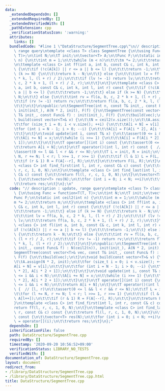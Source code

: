 ```yaml
---
data:
  _extendedDependsOn: []
  _extendedRequiredBy: []
  _extendedVerifiedWith: []
  _pathExtension: cpp
  _verificationStatusIcon: ':warning:'
  attributes:
    links: []
  bundledCode: "#line 1 \"DataStructure/SegmentTree.cpp\"\n// description : update,\
    \ range query\ntemplate <class T> class SegmentTree {\n\tusing Func = function<T(T,\
    \ T)>;\n\tint N;\n\tT init;\n\tvector<T> A;\n\tFunc F;\n\tstatic int ceil2(int\
    \ n) {\n\t\tint m = 1;\n\t\twhile (m < n)\n\t\t\tm *= 2;\n\t\treturn m;\n\t}\n\
    \n\ttemplate <class C> int ff(int a, int b, const C& c, int k, int l, int r) const\
    \ {\n\t\tif (!c(A[k]) || r <= a || b <= l) {\n\t\t\treturn -1;\n\t\t} else if\
    \ (k >= N) {\n\t\t\treturn k - N;\n\t\t} else {\n\t\t\tint lv = ff(a, b, c, 2\
    \ * k, l, (l + r) / 2);\n\t\t\tif (lv != -1) return lv;\n\t\t\treturn ff(a, b,\
    \ c, 2 * k + 1, (l + r) / 2, r);\n\t\t}\n\t}\n\ttemplate <class C> int fl(int\
    \ a, int b, const C& c, int k, int l, int r) const {\n\t\tif (!c(A[k]) || r <=\
    \ a || b <= l) {\n\t\t\treturn -1;\n\t\t} else if (k >= N) {\n\t\t\treturn k -\
    \ N;\n\t\t} else {\n\t\t\tint rv = fl(a, b, c, 2 * k + 1, (l + r) / 2, r);\n\t\
    \t\tif (rv != -1) return rv;\n\t\t\treturn fl(a, b, c, 2 * k, l, (l + r) / 2);\n\
    \t\t}\n\t}\n\npublic:\n\tSegmentTree(int n, const T& init_, const Func& f) : N(ceil2(n)),\
    \ init(init_), A(N * 2, init), F(f) {}\n\tSegmentTree(const vector<T>& vec, const\
    \ T& init_, const Func& f) : init(init_), F(f) {\n\t\tbuild(vec);\n\t}\n\tvoid\
    \ build(const vector<T>& v) {\n\t\tN = ceil2(v.size());\n\t\tA.assign(N * 2, init);\n\
    \t\tfor (size_t i = 0; i < v.size(); ++i) {\n\t\t\tA[i + N] = v[i];\n\t\t}\n\t\
    \tfor (int i = N - 1; i > 0; --i) {\n\t\t\tA[i] = F(A[i * 2], A[i * 2 + 1]);\n\
    \t\t}\n\t}\n\tvoid update(int i, const T& x) {\n\t\tassert(0 <= i && i < N);\n\
    \t\tA[i += N] = x;\n\t\twhile (i >>= 1) {\n\t\t\tA[i] = F(A[i * 2], A[i * 2 +\
    \ 1]);\n\t\t}\n\t}\n\tT operator[](int i) const {\n\t\tassert(0 <= i && i < N);\n\
    \t\treturn A[i + N];\n\t}\n\tT operator()(int l, int r) const {  // [l, r)\n\t\
    \tassert(0 <= l && l < r && r <= N);\n\t\tT L = init, R = init;\n\t\tfor (l +=\
    \ N, r += N; l < r; l >>= 1, r >>= 1) {\n\t\t\tif (l & 1) L = F(L, A[l++]);\n\t\
    \t\tif (r & 1) R = F(A[--r], R);\n\t\t}\n\t\treturn F(L, R);\n\t}\n\ttemplate\
    \ <class C> int find_first(int l, int r, const C& c) const {\n\t\treturn ff(l,\
    \ r, c, 1, 0, N);\n\t}\n\ttemplate <class C> int find_last(int l, int r, const\
    \ C& c) const {\n\t\treturn fl(l, r, c, 1, 0, N);\n\t}\n\tvector<T> to_a() const\
    \ {\n\t\tvector<T> res(N);\n\t\tfor (int i = 0; i < N; ++i)\n\t\t\tres[i] = operator[](i);\n\
    \t\treturn res;\n\t}\n};\n"
  code: "// description : update, range query\ntemplate <class T> class SegmentTree\
    \ {\n\tusing Func = function<T(T, T)>;\n\tint N;\n\tT init;\n\tvector<T> A;\n\t\
    Func F;\n\tstatic int ceil2(int n) {\n\t\tint m = 1;\n\t\twhile (m < n)\n\t\t\t\
    m *= 2;\n\t\treturn m;\n\t}\n\n\ttemplate <class C> int ff(int a, int b, const\
    \ C& c, int k, int l, int r) const {\n\t\tif (!c(A[k]) || r <= a || b <= l) {\n\
    \t\t\treturn -1;\n\t\t} else if (k >= N) {\n\t\t\treturn k - N;\n\t\t} else {\n\
    \t\t\tint lv = ff(a, b, c, 2 * k, l, (l + r) / 2);\n\t\t\tif (lv != -1) return\
    \ lv;\n\t\t\treturn ff(a, b, c, 2 * k + 1, (l + r) / 2, r);\n\t\t}\n\t}\n\ttemplate\
    \ <class C> int fl(int a, int b, const C& c, int k, int l, int r) const {\n\t\t\
    if (!c(A[k]) || r <= a || b <= l) {\n\t\t\treturn -1;\n\t\t} else if (k >= N)\
    \ {\n\t\t\treturn k - N;\n\t\t} else {\n\t\t\tint rv = fl(a, b, c, 2 * k + 1,\
    \ (l + r) / 2, r);\n\t\t\tif (rv != -1) return rv;\n\t\t\treturn fl(a, b, c, 2\
    \ * k, l, (l + r) / 2);\n\t\t}\n\t}\n\npublic:\n\tSegmentTree(int n, const T&\
    \ init_, const Func& f) : N(ceil2(n)), init(init_), A(N * 2, init), F(f) {}\n\t\
    SegmentTree(const vector<T>& vec, const T& init_, const Func& f) : init(init_),\
    \ F(f) {\n\t\tbuild(vec);\n\t}\n\tvoid build(const vector<T>& v) {\n\t\tN = ceil2(v.size());\n\
    \t\tA.assign(N * 2, init);\n\t\tfor (size_t i = 0; i < v.size(); ++i) {\n\t\t\t\
    A[i + N] = v[i];\n\t\t}\n\t\tfor (int i = N - 1; i > 0; --i) {\n\t\t\tA[i] = F(A[i\
    \ * 2], A[i * 2 + 1]);\n\t\t}\n\t}\n\tvoid update(int i, const T& x) {\n\t\tassert(0\
    \ <= i && i < N);\n\t\tA[i += N] = x;\n\t\twhile (i >>= 1) {\n\t\t\tA[i] = F(A[i\
    \ * 2], A[i * 2 + 1]);\n\t\t}\n\t}\n\tT operator[](int i) const {\n\t\tassert(0\
    \ <= i && i < N);\n\t\treturn A[i + N];\n\t}\n\tT operator()(int l, int r) const\
    \ {  // [l, r)\n\t\tassert(0 <= l && l < r && r <= N);\n\t\tT L = init, R = init;\n\
    \t\tfor (l += N, r += N; l < r; l >>= 1, r >>= 1) {\n\t\t\tif (l & 1) L = F(L,\
    \ A[l++]);\n\t\t\tif (r & 1) R = F(A[--r], R);\n\t\t}\n\t\treturn F(L, R);\n\t\
    }\n\ttemplate <class C> int find_first(int l, int r, const C& c) const {\n\t\t\
    return ff(l, r, c, 1, 0, N);\n\t}\n\ttemplate <class C> int find_last(int l, int\
    \ r, const C& c) const {\n\t\treturn fl(l, r, c, 1, 0, N);\n\t}\n\tvector<T> to_a()\
    \ const {\n\t\tvector<T> res(N);\n\t\tfor (int i = 0; i < N; ++i)\n\t\t\tres[i]\
    \ = operator[](i);\n\t\treturn res;\n\t}\n};"
  dependsOn: []
  isVerificationFile: false
  path: DataStructure/SegmentTree.cpp
  requiredBy: []
  timestamp: '2020-09-20 10:56:52+09:00'
  verificationStatus: LIBRARY_NO_TESTS
  verifiedWith: []
documentation_of: DataStructure/SegmentTree.cpp
layout: document
redirect_from:
- /library/DataStructure/SegmentTree.cpp
- /library/DataStructure/SegmentTree.cpp.html
title: DataStructure/SegmentTree.cpp
---
```

